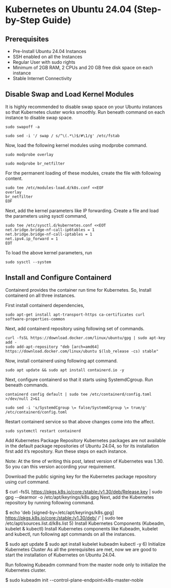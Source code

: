 # Kubernetes on Ubuntu 24.04 (Step-by-Step Guide)

## Prerequisites
- Pre-Install Ubuntu 24.04 Instances
- SSH enabled on all the Instances
- Regular User with sudo rights
- Minimum of 2GB RAM, 2 CPUs and 20 GB free disk space on each instance
- Stable Internet Connectivity

## Disable Swap and Load Kernel Modules
It is highly recommended to disable swap space on your Ubuntu instances so that Kubernetes cluster works smoothly. Run beneath command on each instance to disable swap space.

```
sudo swapoff -a
```
```
sudo sed -i '/ swap / s/^\(.*\)$/#\1/g' /etc/fstab
```

Now, load the following kernel modules using modprobe command.

```
sudo modprobe overlay
```

```
sudo modprobe br_netfilter
```

For the permanent loading of these modules, create the file with following content.


```
sudo tee /etc/modules-load.d/k8s.conf <<EOF
overlay
br_netfilter
EOF
```

Next, add the kernel parameters like IP forwarding. Create a file and load the parameters using sysctl command,
```
sudo tee /etc/sysctl.d/kubernetes.conf <<EOT
net.bridge.bridge-nf-call-ip6tables = 1
net.bridge.bridge-nf-call-iptables = 1
net.ipv4.ip_forward = 1
EOT
```

To load the above kernel parameters, run
```
sudo sysctl --system
```

## Install and Configure Containerd
Containerd provides the container run time for Kubernetes. So, Install containerd on all three instances.

First install containerd dependencies,
```
sudo apt-get install apt-transport-https ca-certificates curl software-properties-common
```
Next, add containerd repository using following set of commands.
```
curl -fsSL https://download.docker.com/linux/ubuntu/gpg | sudo apt-key add -
sudo add-apt-repository "deb [arch=amd64] https://download.docker.com/linux/ubuntu $(lsb_release -cs) stable"

```

Now, install containerd using following apt command.

```
sudo apt update && sudo apt install containerd.io -y
```
Next, configure containerd so that it starts using SystemdCgroup. Run beneath commands.
```
containerd config default | sudo tee /etc/containerd/config.toml >/dev/null 2>&1
```
```
sudo sed -i 's/SystemdCgroup \= false/SystemdCgroup \= true/g' /etc/containerd/config.toml
```
Restart containerd service so that above changes come into the affect.

```
sudo systemctl restart containerd
```   

Add Kubernetes Package Repository
Kubernetes packages are not available in the default package repositories of Ubuntu 24.04, so for its installation first add it’s repository. Run these steps on each instance.


Note: At the time of writing this post, latest version of Kubernetes was 1.30. So you can this version according your requirement.

Download the public signing key for the Kubernetes package repository using curl command.

$ curl -fsSL https://pkgs.k8s.io/core:/stable:/v1.30/deb/Release.key | sudo gpg --dearmor -o /etc/apt/keyrings/k8s.gpg
Next, add the Kubernetes repository by running following command.


$ echo 'deb [signed-by=/etc/apt/keyrings/k8s.gpg] https://pkgs.k8s.io/core:/stable:/v1.30/deb/ /' | sudo tee /etc/apt/sources.list.d/k8s.list
5) Install Kubernetes Components (Kubeadm, kubelet & kubectl)
Install Kubernetes components like Kubeadm, kubelet and kubectl, run following apt commands on all the instances.

$ sudo apt update
$ sudo apt install kubelet kubeadm kubectl -y
6) Initialize Kubernetes Cluster
As all the prerequisites are met, now we are good to start the installation of Kubernetes on Ubuntu 24.04.

Run following Kubeadm command from the master node only to initialize the Kubernetes cluster.

$ sudo kubeadm init --control-plane-endpoint=k8s-master-noble

